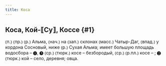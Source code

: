 ```yaml
---
title: Коса
---
```

## Коса, Кой-⟦Су⟧, Коссе {#1}

⦅п.⦆ ⦅пр.⦆ ⦅р.⦆ Альма, ⦅нач.⦆ на ⦅зап.⦆ склонах ⦅масс.⦆ Чатыр-Даг, ⦅впад.⦆ у кордона Сосновый, ниже ⦅р.⦆ Сухая Альма; имеет большую площадь водосбора – ❶, ❸ ⦅ср.⦆ ⦅тюрк.⦆ косе – безбородый, ⦅ср.⦆ ⦅р.пл.⦆ косе – ; ❷ ⦅тюрк.⦆ кой – село, деревня; овца.
